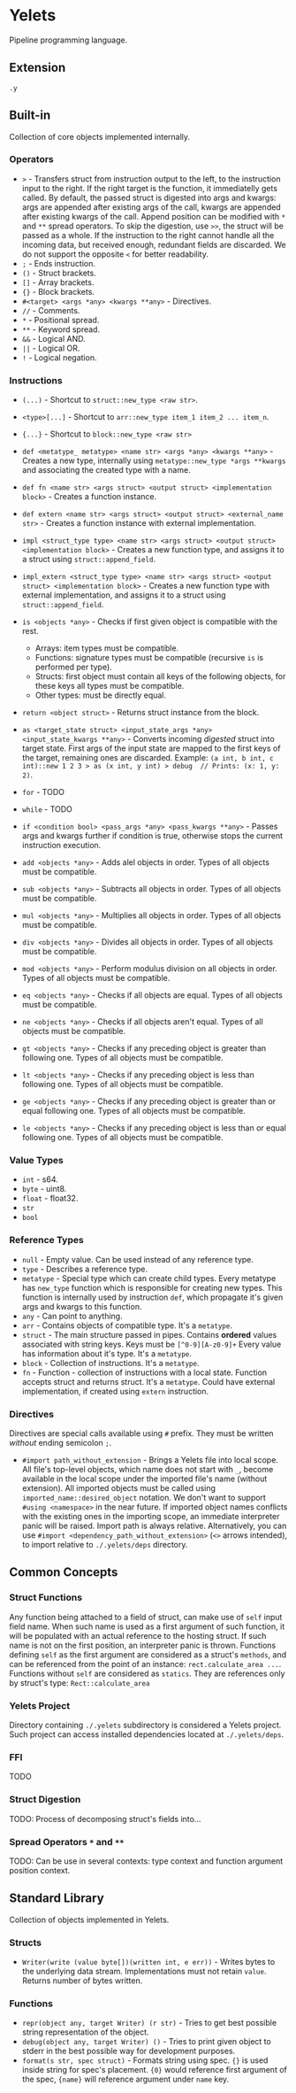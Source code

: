 # Yelets
Pipeline programming language.

## Extension
`.y`

## Built-in
Collection of core objects implemented internally.

### Operators
* `>` - Transfers struct from instruction output to the left, to the instruction input to the right. If the right target is the function, it immediatelly gets called. By default, the passed struct is digested into args and kwargs: args are appended after existing args of the call, kwargs are appended after existing kwargs of the call. Append position can be modified with `*` and `**` spread operators. To skip the digestion, use `>>`, the struct will be passed as a whole. If the instruction to the right cannot handle all the incoming data, but received enough, redundant fields are discarded. We do not support the opposite `<` for better readability.
* `;` - Ends instruction.
* `()` - Struct brackets.
* `[]` - Array brackets.
* `{}` - Block brackets.
* `#<target> <args *any> <kwargs **any>` - Directives.
* `//` - Comments.
* `*` - Positional spread.
* `**` - Keyword spread.
* `&&` - Logical AND.
* `||` - Logical OR.
* `!` - Logical negation.

### Instructions
* `(...)` - Shortcut to `struct::new_type <raw str>`.
* `<type>[...]` - Shortcut to `arr::new_type item_1 item_2 ... item_n`.
* `{...}` - Shortcut to `block::new_type <raw str>`
* `def <metatype_ metatype> <name str> <args *any> <kwargs **any>` - Creates a new type, internally using `metatype::new_type *args **kwargs` and associating the created type with a name.
* `def fn <name str> <args struct> <output struct> <implementation block>` - Creates a function instance.
* `def extern <name str> <args struct> <output struct> <external_name str>` - Creates a function instance with external implementation.
* `impl <struct_type type> <name str> <args struct> <output struct> <implementation block>` - Creates a new function type, and assigns it to a struct using `struct::append_field`.
* `impl_extern <struct_type type> <name str> <args struct> <output struct> <implementation block>` - Creates a new function type with external implementation, and assigns it to a struct using `struct::append_field`.

* `is <objects *any>` - Checks if first given object is compatible with the rest.
    * Arrays: item types must be compatible.
    * Functions: signature types must be compatible (recursive `is` is performed per type).
    * Structs: first object must contain all keys of the following objects, for these keys all types must be compatible.
    * Other types: must be directly equal.
* `return <object struct>` - Returns struct instance from the block.
* `as <target_state struct> <input_state_args *any> <input_state_kwargs **any>` - Converts incoming *digested* struct into target state. First args of the input state are mapped to the first keys of the target, remaining ones are discarded. Example: `(a int, b int, c int)::new 1 2 3 > as (x int, y int) > debug  // Prints: (x: 1, y: 2)`.

* `for` - TODO
* `while` - TODO

* `if <condition bool> <pass_args *any> <pass_kwargs **any>` - Passes args and kwargs further if condition is true, otherwise stops the current instruction execution.

* `add <objects *any>` - Adds alel objects in order. Types of all objects must be compatible.
* `sub <objects *any>` - Subtracts all objects in order. Types of all objects must be compatible.
* `mul <objects *any>` - Multiplies all objects in order. Types of all objects must be compatible.
* `div <objects *any>` - Divides all objects in order. Types of all objects must be compatible.
* `mod <objects *any>` - Perform modulus division on all objects in order. Types of all objects must be compatible.

* `eq <objects *any>` - Checks if all objects are equal. Types of all objects must be compatible.
* `ne <objects *any>` - Checks if all objects aren't equal. Types of all objects must be compatible.
* `gt <objects *any>` - Checks if any preceding object is greater than following one. Types of all objects must be compatible.
* `lt <objects *any>` - Checks if any preceding object is less than following one. Types of all objects must be compatible.
* `ge <objects *any>` - Checks if any preceding object is greater than or equal following one. Types of all objects must be compatible.
* `le <objects *any>` - Checks if any preceding object is less than or equal following one. Types of all objects must be compatible.

### Value Types
* `int` - s64.
* `byte` - uint8.
* `float` - float32.
* `str`
* `bool`

### Reference Types
* `null` - Empty value. Can be used instead of any reference type.
* `type` - Describes a reference type.
* `metatype` - Special type which can create child types. Every metatype has `new_type` function which is responsible for creating new types. This function is internally used by instruction `def`, which propagate it's given args and kwargs to this function.
* `any` - Can point to anything.
* `arr` - Contains objects of compatible type. It's a `metatype`.
* `struct` - The main structure passed in pipes. Contains __ordered__ values associated with string keys. Keys must be `[^0-9][A-z0-9]+` Every value has information about it's type. It's a `metatype`.
* `block` - Collection of instructions. It's a `metatype`.
* `fn` - Function - collection of instructions with a local state. Function accepts struct and returns struct. It's a `metatype`. Could have external implementation, if created using `extern` instruction.

### Directives
Directives are special calls available using `#` prefix. They must be written *without* ending semicolon `;`.

* `#import path_without_extension` - Brings a Yelets file into local scope. All file's top-level objects, which name does not start with `_`, become available in the local scope under the imported file's name (without extension). All imported objects must be called using `imported_name::desired_object` notation. We don't want to support `#using <namespace>` in the near future. If imported object names conflicts with the existing ones in the importing scope, an immediate interpreter panic will be raised. Import path is always relative. Alternatively, you can use `#import <dependency_path_without_extension>` (`<>` arrows intended), to import relative to `./.yelets/deps` directory.

## Common Concepts
### Struct Functions
Any function being attached to a field of struct, can make use of `self` input
field name. When such name is used as a first argument of such function, it will
be populated with an actual reference to the hosting struct. If such name is not on the first position, an interpreter panic is thrown. Functions defining `self` as the first argument are considered as a struct's `methods`, and can be referenced from the point of an instance: `rect.calculate_area ...`. Functions without `self` are considered as `statics`. They are references only by struct's type: `Rect::calculate_area`

### Yelets Project
Directory containing `./.yelets` subdirectory is considered a Yelets project. Such project can access installed dependencies located at `./.yelets/deps`.

### FFI
TODO

### Struct Digestion
TODO: Process of decomposing struct's fields into...

### Spread Operators `*` and `**`
TODO: Can be use in several contexts: type context and function argument position context.

## Standard Library
Collection of objects implemented in Yelets.

### Structs
* `Writer(write (value byte[])(written int, e err))` - Writes bytes to the underlying data stream. Implementations must not retain `value`. Returns number of bytes written.

### Functions
* `repr(object any, target Writer) (r str)` - Tries to get best possible string representation of the object.
* `debug(object any, target Writer) ()` - Tries to print given object to stderr in the best possible way for development purposes.
* `format(s str, spec struct)` - Formats string using spec. `{}` is used inside string for spec's placement. `{0}` would reference first argument of the spec, `{name}` will reference argument under `name` key.
